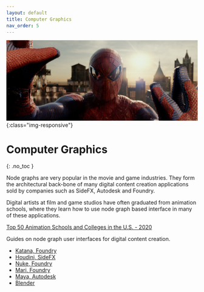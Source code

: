 ```yaml
---
layout: default
title: Computer Graphics
nav_order: 5
---
```


![Node graph](../assets/Spider-Man_comp.jpg){:class="img-responsive"}

# Computer Graphics
{: .no_toc }


Node graphs are very popular in the movie and game industries. They form the architectural back-bone of many digital content creation applications sold by companies such as SideFX, Autodesk and Foundry.

Digital artists at film and game studios have often graduated from animation schools, where they learn how to use node graph based interface in many of these applications.

[Top 50 Animation Schools and Colleges in the U.S. - 2020](https://www.animationcareerreview.com/articles/top-50-animation-schools-and-colleges-us-2020-college-rankings)

Guides on node graph user interfaces for digital content creation.

* [Katana, Foundry](https://learn.foundry.com/katana/Content/ug/node_graph.html)
* [Houdini, SideFX](https://www.sidefx.com/docs/houdini/network/layout.html)
* [Nuke, Foundry](https://learn.foundry.com/nuke/content/getting_started/meet_nuke/key_concepts.html)
* [Mari, Foundry](https://learn.foundry.com/mari/Content/user_guide/node_graph/node_graph_intro.html)
* [Maya, Autodesk](https://knowledge.autodesk.com/support/maya/learn-explore/caas/CloudHelp/cloudhelp/2020/ENU/Maya-Basics/files/GUID-92F35EC2-35BF-49AB-8CDE-9DE922EA85A1-htm.html)
* [Blender](https://docs.blender.org/manual/en/latest/editors/shader_editor.html)
